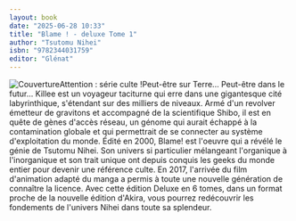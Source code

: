 ```yaml
---
layout: book
date: "2025-06-28 10:33"
title: "Blame ! - deluxe Tome 1"
author: "Tsutomu Nihei"
isbn: "9782344031759"
editor: "Glénat"
---
```

![Couverture](/img/9782344031759.jpeg)Attention : série culte !Peut-être sur Terre... Peut-être dans le futur... Killee est un voyageur taciturne qui erre dans une gigantesque cité labyrinthique, s'étendant sur des milliers de niveaux. Armé d'un revolver émetteur de gravitons et accompagné de la scientifique Shibo, il est en quête de gènes d'accès réseau, un génome qui aurait échappé à la contamination globale et qui permettrait de se connecter au système d'exploitation du monde.
Édité en 2000, Blame! est l'oeuvre qui a révélé le génie de Tsutomu Nihei. Son univers si particulier mélangeant l'organique à l'inorganique et son trait unique ont depuis conquis les geeks du monde entier pour devenir une référence culte. En 2017, l'arrivée du film d'animation adapté du manga a permis à toute une nouvelle génération de connaître la licence. Avec cette édition Deluxe en 6 tomes, dans un format proche de la nouvelle édition d'Akira, vous pourrez redécouvrir les fondements de l'univers Nihei dans toute sa splendeur.